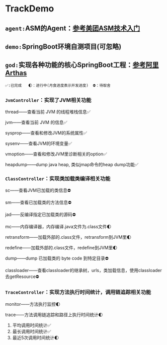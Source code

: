 # TrackDemo

## `agent:`ASM的Agent：[参考美团ASM技术入门](https://tech.meituan.com/2019/09/05/java-bytecode-enhancement.html)

## `demo:`SpringBoot环境自测项目(可忽略)

## `god:`实现各种功能的核心SpringBoot工程：[参考阿里Arthas](https://arthas.aliyun.com/doc/advanced-use.html)

```
✅:已完成   🌓：进行中(月食进度表示开发进度)  ⛔️：待取舍
```

### `JvmController`：实现了JVM相关功能

thread——查看当前 JVM 的线程堆栈信息✅

jvm——查看当前 JVM 的信息✅

sysprop——查看和修改JVM的系统属性✅

sysenv——查看JVM的环境变量✅

vmoption——查看和修改JVM里诊断相关的option✅

heapdump——dump java heap, 类似jmap命令的heap dump功能✅

### `ClassController`：实现类加载类编译相关功能
sc——查看JVM已加载的类信息⛔️

sm——查看已加载类的方法信息⛔️️

jad——反编译指定已加载类的源码⛔️

mc——内存编译器，内存编译.java文件为.class文件🌓

retransform——加载外部的.class文件，retransform到JVM里🌓

redefine——加载外部的.class文件，redefine到JVM里🌓

dump——dump 已加载类的 byte code 到特定目录⛔️

classloader——查看classloader的继承树，urls，类加载信息，使用classloader去getResource⛔️

### `TraceController`：实现方法执行时间统计，调用链追踪相关功能

monitor——方法执行监控🌓

trace——方法调用链追踪和路径上执行时间统计🌓
1. 平均调用时间统计✅
2. 最长调用时间统计✅
3. 最近5次调用时间统计🌓
